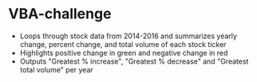 # VBA-challenge
* Loops through stock data from 2014-2016 and summarizes yearly change, percent change, and total volume of each stock ticker
* Highlights positive change in green and negative change in red
* Outputs "Greatest % increase", "Greatest % decrease" and "Greatest total volume" per year

